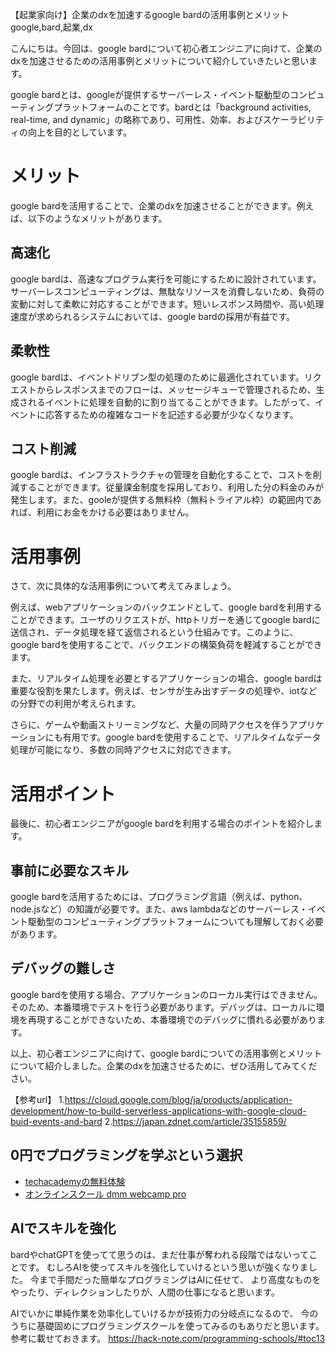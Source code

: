 【起業家向け】企業のdxを加速するgoogle bardの活用事例とメリット
google,bard,起業,dx

こんにちは。今回は、google bardについて初心者エンジニアに向けて、企業のdxを加速させるための活用事例とメリットについて紹介していきたいと思います。

google bardとは、googleが提供するサーバーレス・イベント駆動型のコンピューティングプラットフォームのことです。bardとは「background activities, real-time, and dynamic」の略称であり、可用性、効率、およびスケーラビリティの向上を目的としています。

# メリット
google bardを活用することで、企業のdxを加速させることができます。例えば、以下のようなメリットがあります。

## 高速化
google bardは、高速なプログラム実行を可能にするために設計されています。サーバーレスコンピューティングは、無駄なリソースを消費しないため、負荷の変動に対して柔軟に対応することができます。短いレスポンス時間や、高い処理速度が求められるシステムにおいては、google bardの採用が有益です。

## 柔軟性
google bardは、イベントドリブン型の処理のために最適化されています。リクエストからレスポンスまでのフローは、メッセージキューで管理されるため、生成されるイベントに処理を自動的に割り当てることができます。したがって、イベントに応答するための複雑なコードを記述する必要が少なくなります。

## コスト削減
google bardは、インフラストラクチャの管理を自動化することで、コストを削減することができます。従量課金制度を採用しており、利用した分の料金のみが発生します。また、gooleが提供する無料枠（無料トライアル枠）の範囲内であれば、利用にお金をかける必要はありません。

# 活用事例
さて、次に具体的な活用事例について考えてみましょう。

例えば、webアプリケーションのバックエンドとして、google bardを利用することができます。ユーザのリクエストが、httpトリガーを通じてgoogle bardに送信され、データ処理を経て返信されるという仕組みです。このように、google bardを使用することで、バックエンドの構築負荷を軽減することができます。

また、リアルタイム処理を必要とするアプリケーションの場合、google bardは重要な役割を果たします。例えば、センサが生み出すデータの処理や、iotなどの分野での利用が考えられます。

さらに、ゲームや動画ストリーミングなど、大量の同時アクセスを伴うアプリケーションにも有用です。google bardを使用することで、リアルタイムなデータ処理が可能になり、多数の同時アクセスに対応できます。

# 活用ポイント
最後に、初心者エンジニアがgoogle bardを利用する場合のポイントを紹介します。

## 事前に必要なスキル
google bardを活用するためには、プログラミング言語（例えば、python、node.jsなど）の知識が必要です。また、aws lambdaなどのサーバーレス・イベント駆動型のコンピューティングプラットフォームについても理解しておく必要があります。

## デバッグの難しさ
google bardを使用する場合、アプリケーションのローカル実行はできません。そのため、本番環境でテストを行う必要があります。デバッグは、ローカルに環境を再現することができないため、本番環境でのデバッグに慣れる必要があります。

以上、初心者エンジニアに向けて、google bardについての活用事例とメリットについて紹介しました。企業のdxを加速させるために、ぜひ活用してみてください。

【参考url】
1.https://cloud.google.com/blog/ja/products/application-development/how-to-build-serverless-applications-with-google-cloud-buid-events-and-bard
2.https://japan.zdnet.com/article/35155859/

## 0円でプログラミングを学ぶという選択
- [techacademyの無料体験](//af.moshimo.com/af/c/click?a_id=2612475&amp;p_id=1555&amp;pc_id=2816&amp;pl_id=22706&amp;url=https%3a%2f%2ftechacademy.jp%2fhtmlcss-trial%3futm_source%3dmoshimo%26utm_medium%3daffiliate%26utm_campaign%3dtextad)
- [オンラインスクール dmm webcamp pro](//af.moshimo.com/af/c/click?a_id=2612482&amp;p_id=1363&amp;pc_id=2297&amp;pl_id=39999&amp;guid=on)

## AIでスキルを強化
bardやchatGPTを使ってて思うのは、まだ仕事が奪われる段階ではないってことです。
むしろAIを使ってスキルを強化していけるという思いが強くなりました。
今まで手間だった簡単なプログラミングはAIに任せて、
より高度なものをやったり、ディレクションしたりが、人間の仕事になると思います。

AIでいかに単純作業を効率化していけるかが技術力の分岐点になるので、
今のうちに基礎固めにプログラミングスクールを使ってみるのもありだと思います。
参考に載せておきます。
https://hack-note.com/programming-schools/#toc13

